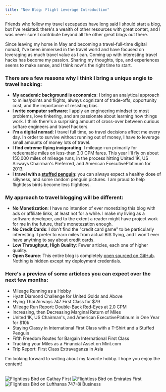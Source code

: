 ```yaml
---
title: "New Blog: Flight Leverage Introduction"
---
```


Friends who follow my travel escapades have long said I should start a blog, but I've resisted: there's a wealth of other resources with great contet, and I was never sure I contribute beyond all the other great blogs out there.

Since leaving my home in May and becoming a travel-full-time digital nomad, I've been immersed in the travel world and have focused on leveraging as much travel value as I can. Coming up with interesting travel hacks has become my passion. Sharing my thoughts, tips, and experiences seems to make sense, and I think now's the right time to start.

### There are a few reasons why I think I bring a unique angle to travel hacking:

* **My academic background is economics**: I bring an analytical approach to miles/points and flights, always cognizant of trade-offs, opportunity cost, and the importance of resisting bias.
* **I write computer software**: I apply an engineering mindset to most problems, love tinkering, and am passionate about learning how things work. I think there's a surprising amount of cross-over between curious softare engineers and travel hackers.
* **I'm a digital nomad**: I travel full time, so travel decisions affect me every day. In order to survive without running out of money, I have to leverage small amounts of money lots of travel.
* **I find extreme flying invigorating**: I mileage-run primarily for redeemable miles on less-than 3.0 CPM fares. This year I'll fly on about 150,000 miles of mileage runs, in the process hitting United 1K, US Airways Chairman's Preferred, and American ExecutivePlatinum for 2013.
* **I travel with a [stuffed penguin](http://jettingpenguin.com)**: you can always expect a healthy dose of sillyness, and some random penguin pictures. I am proud to help flightless birds become less flightless.

### My approach to travel blogging will be different:

* **No Monetization**: I have no intention of ever monetizing this blog with ads or affiliate links, at least not for a while. I make my living as a software developer, and to the extent a reader might have project work for me in the future, that's monetezation enough.
* **No Credit Cards**: I don't find the "credit card game" to be particularly interesting. I prefer to earn miles from actual BIS flying, and I won't ever have anything to say about credit cards.
* **Low Throughput, High Quality**: Fewer articles, each one of higher quality.
* **Open Source**: This entire blog is completely [open sourced on GitHub](http://github.com/rubiety/flight_leverage). Nothing is hidden except my deployment credentials.

### Here's a preview of some articlces you can expect over the next few months:

* Mileage Running as a Hobby
* Hyatt Diamond Challenge for United Golds and Above
* Flying Thai Airways 747 First Class for $79
* Mileage Run Report: Double-Back Red-Eyes at 2.0 CPM
* Increasing, then Decreasing Marginal Return of Miles
* United 1K, US Chairman's, and American ExecutivePlatinum in One Year for $10k
* Staying Classy in International First Class with a T-Shirt and a Stuffed Penguin
* Fifth Freedom Routes for Bargain International First Class
* Tracking your Miles as a Financial Asset on Mint.com
* Trip Report: First Class Extravaganza in Asia

I'm looking forward to writing about my favorite hobby. I hope you enjoy the content!

<br />

<div class="image-container">
  <img alt="Flightless Bird on Cathay First" src="flight-leverage-introduction/cathay_f_penguin.jpg" />
  <img alt="Flightless Bird on Emirates First" src="flight-leverage-introduction/emirates_f_penguin.jpg" />
  <img alt="Flightless Bird on Lufthansa 747-8i Business" src="flight-leverage-introduction/lufthansa_j_penguin.jpg" />
</div>

